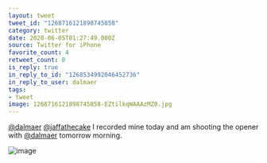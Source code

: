 ```yaml
---
layout: tweet
tweet_id: "1268716121898745858"
category: twitter
date: 2020-06-05T01:27:49.000Z
source: Twitter for iPhone
favorite_count: 4
retweet_count: 0
is_reply: true
in_reply_to_id: "1268534992046452736"
in_reply_to_user: dalmaer
tags:
- tweet
image: 1268716121898745858-EZtilkqWAAAzMZ0.jpg
---
```


[@dalmaer](https://twitter.com/@dalmaer) [@jaffathecake](https://twitter.com/@jaffathecake) I recorded mine today and am shooting the opener with [@dalmaer](https://twitter.com/@dalmaer) tomorrow morning. 

![image](/img/tweets/1268716121898745858-EZtilkqWAAAzMZ0.jpg)
